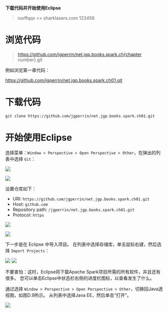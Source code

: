 **下载代码并开始使用Eclipse**

> iooffqqx <> sharklasers.com 123456

# 浏览代码

> https://github.com/jgperrin/net.jgp.books.spark.ch{chapter number}.git

例如浏览第一章代码：

https://github.com/jgperrin/net.jgp.books.spark.ch01.git

# 下载代码
```
git clone https://github.com/jgperrin/net.jgp.books.spark.ch01.git
```

# 开始使用Eclipse
选择菜单：`Window > Perspective > Open Perspective > Other`，在弹出的列表中选择 `Git`：

![](https://drek4537l1klr.cloudfront.net/perrin/HighResolutionFigures/figure_D-1.png)

![](https://drek4537l1klr.cloudfront.net/perrin/HighResolutionFigures/figure_D-2.png)


设置仓库如下：
- URI: `https://github.com/jgperrin/net.jgp.books.spark.ch01.git`
- Host: `github.com`
- Repository path: `/jgperrin/net.jgp.books.spark.ch01.git`
- Protocol: `https`

![](https://drek4537l1klr.cloudfront.net/perrin/HighResolutionFigures/figure_D-4.png)

![](https://drek4537l1klr.cloudfront.net/perrin/HighResolutionFigures/figure_D-6.png)

下一步是在 Eclipse 中导入项目。 在列表中选择存储库，单击鼠标右键，然后选择 `Import Projects`：

![](https://drek4537l1klr.cloudfront.net/perrin/HighResolutionFigures/figure_D-7.png)
![](https://drek4537l1klr.cloudfront.net/perrin/HighResolutionFigures/figure_D-8.png)

不要害怕：这时，Eclipse将下载Apache Spark项目所需的所有软件，并且还有很多。 您可以单击Eclipse中状态栏右侧的进度栏图标，以查看发生了什么。

通过选择 `Window > Perspective > Open Perspective > Other`，切换回Java透视图，如图D.9所示。 从列表中选择Java EE，然后单击“打开”。

![](https://drek4537l1klr.cloudfront.net/perrin/HighResolutionFigures/figure_D-9.png)
